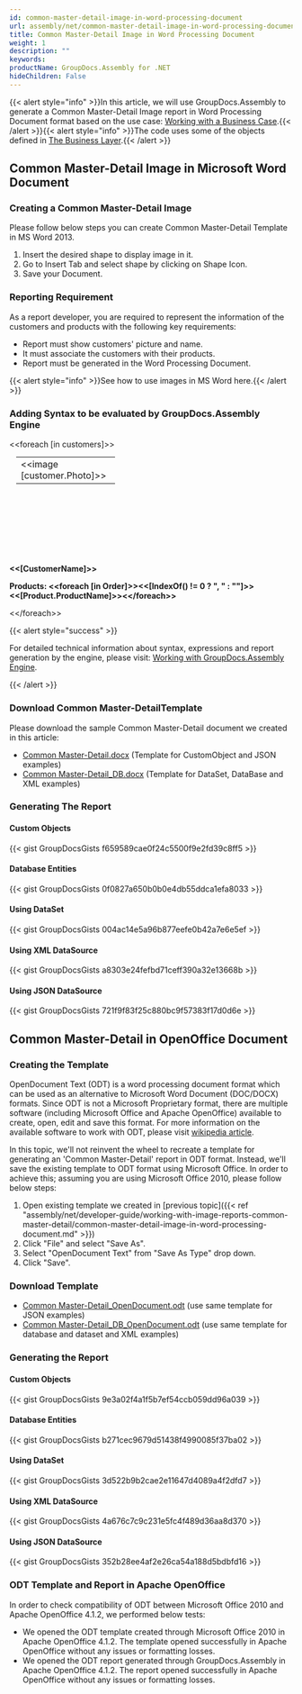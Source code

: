 ```yaml
---
id: common-master-detail-image-in-word-processing-document
url: assembly/net/common-master-detail-image-in-word-processing-document
title: Common Master-Detail Image in Word Processing Document
weight: 1
description: ""
keywords: 
productName: GroupDocs.Assembly for .NET
hideChildren: False
---
```

{{< alert style="info" >}}In this article, we will use GroupDocs.Assembly to generate a Common Master-Detail Image report in Word Processing Document format based on the use case: [Working with a Business Case](https://docs.groupdocs.com/assembly/net/working-with-a-business-case/).{{< /alert >}}{{< alert style="info" >}}The code uses some of the objects defined in [The Business Layer](https://docs.groupdocs.com/assembly/net/the-business-layer/).{{< /alert >}}

## Common Master-Detail Image in Microsoft Word Document

### Creating a Common Master-Detail Image

Please follow below steps you can create Common Master-Detail Template in MS Word 2013.

1.  Insert the desired shape to display image in it.
2.  Go to Insert Tab and select shape by clicking on Shape Icon.
3.  Save your Document.

### Reporting Requirement

As a report developer, you are required to represent the information of the customers and products with the following key requirements:

*   Report must show customers' picture and name.
*   It must associate the customers with their products.
*   Report must be generated in the Word Processing Document.  
      
  

{{< alert style="info" >}}See how to use images in MS Word here.{{< /alert >}}

### Adding Syntax to be evaluated by GroupDocs.Assembly Engine

&lt;&lt;foreach \[in customers\]>>

<table class="gd-assembly1"cellspacing="0" cellpadding="0" style="border-collapse: collapse; float: bottom; margin-top: 0pt; margin-right: 9pt; margin-bottom: 0pt; margin-left: 9pt; width: 132.15pt; height: 132.15pt ">
	<tbody>
		<tr>
			<td style="vertical-align: top;">&lt;&lt;image [customer.Photo]>></td>
		</tr>
	</tbody>
</table>

**&lt;&lt;[CustomerName]>>**

**Products: &lt;&lt;foreach [in Order]>>&lt;&lt;[IndexOf() != 0 ? ", " : ""]>>&lt;&lt;[Product.ProductName]>>&lt;&lt;/foreach>>**

&lt;&lt;/foreach>>

{{< alert style="success" >}}

For detailed technical information about syntax, expressions and report generation by the engine, please visit: [Working with GroupDocs.Assembly Engine](https://docs.groupdocs.com/assembly/net/working-with-groupdocs-assembly-engine/).

{{< /alert >}}

### Download Common Master-DetailTemplate

Please download the sample Common Master-Detail document we created in this article:

*   [Common Master-Detail.docx](https://github.com/groupdocsassembly/GroupDocs_Assembly_NET/blob/master/Examples/Data/Source/Word%20Templates/Common%20Master-Detail.docx?raw=true) (Template for CustomObject and JSON examples)
*   [Common Master-Detail\_DB.docx](https://github.com/groupdocsassembly/GroupDocs_Assembly_NET/blob/master/Examples/Data/Source/Word%20Templates/Common%20Master-Detail_DB.docx?raw=true) (Template for DataSet, DataBase and XML examples)

### Generating The Report

#### Custom Objects

{{< gist GroupDocsGists f659589cae0f24c5500f9e2fd39c8ff5 >}}



#### Database Entities

{{< gist GroupDocsGists 0f0827a650b0b0e4db55ddca1efa8033 >}}



#### Using DataSet

{{< gist GroupDocsGists 004ac14e5a96b877eefe0b42a7e6e5ef >}}



#### Using XML DataSource

{{< gist GroupDocsGists a8303e24fefbd71ceff390a32e13668b >}}



#### Using JSON DataSource

{{< gist GroupDocsGists 721f9f83f25c880bc9f57383f17d0d6e >}}



## Common Master-Detail in OpenOffice Document

### Creating the Template

OpenDocument Text (ODT) is a word processing document format which can be used as an alternative to Microsoft Word Document (DOC/DOCX) formats. Since ODT is not a Microsoft Proprietary format, there are multiple software (including Microsoft Office and Apache OpenOffice) available to create, open, edit and save this format. For more information on the available software to work with ODT, please visit [wikipedia article](https://en.wikipedia.org/wiki/OpenDocument#Software).

In this topic, we'll not reinvent the wheel to recreate a template for generating an 'Common Master-Detail' report in ODT format. Instead, we'll save the existing template to ODT format using Microsoft Office. In order to achieve this; assuming you are using Microsoft Office 2010, please follow below steps:

1.  Open existing template we created in [previous topic]({{< ref "assembly/net/developer-guide/working-with-image-reports-common-master-detail/common-master-detail-image-in-word-processing-document.md" >}})
2.  Click "File" and select "Save As".
3.  Select "OpenDocument Text" from "Save As Type" drop down.
4.  Click "Save".

### Download Template

*   [Common Master-Detail\_OpenDocument.odt](https://github.com/groupdocsassembly/GroupDocs_Assembly_NET/blob/master/Examples/Data/Source/Word%20Templates/Common%20Master-Detail_OpenDocument.odt?raw=true) (use same template for JSON examples)
*   [Common Master-Detail\_DB\_OpenDocument.odt](https://github.com/groupdocsassembly/GroupDocs_Assembly_NET/blob/master/Examples/Data/Source/Word%20Templates/Common%20Master-Detail_DB_OpenDocument.odt?raw=true) (use same template for database and dataset and XML examples)

### Generating the Report

#### Custom Objects

{{< gist GroupDocsGists 9e3a02f4a1f5b7ef54ccb059dd96a039 >}}



#### Database Entities

{{< gist GroupDocsGists b271cec9679d51438f4990085f37ba02 >}}



#### Using DataSet

{{< gist GroupDocsGists 3d522b9b2cae2e11647d4089a4f2dfd7 >}}



#### Using XML DataSource

{{< gist GroupDocsGists 4a676c7c9c231e5fc4f489d36aa8d370 >}}



#### Using JSON DataSource

{{< gist GroupDocsGists 352b28ee4af2e26ca54a188d5bdbfd16 >}}



### ODT Template and Report in Apache OpenOffice

In order to check compatibility of ODT between Microsoft Office 2010 and Apache OpenOffice 4.1.2, we performed below tests:

*   We opened the ODT template created through Microsoft Office 2010 in Apache OpenOffice 4.1.2. The template opened successfully in Apache OpenOffice without any issues or formatting losses.
*   We opened the ODT report generated through GroupDocs.Assembly in Apache OpenOffice 4.1.2. The report opened successfully in Apache OpenOffice without any issues or formatting losses.
